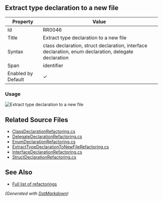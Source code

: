 ## Extract type declaration to a new file

| Property           | Value                                                                                                |
| ------------------ | ---------------------------------------------------------------------------------------------------- |
| Id                 | RR0046                                                                                               |
| Title              | Extract type declaration to a new file                                                               |
| Syntax             | class declaration, struct declaration, interface declaration, enum declaration, delegate declaration |
| Span               | identifier                                                                                           |
| Enabled by Default | &#x2713;                                                                                             |

### Usage

![Extract type declaration to a new file](../../images/refactorings/ExtractTypeDeclarationToNewFile.png)

## Related Source Files

* [ClassDeclarationRefactoring.cs](../../src/Refactorings/CSharp/Refactorings/ClassDeclarationRefactoring.cs)
* [DelegateDeclarationRefactoring.cs](../../src/Refactorings/CSharp/Refactorings/DelegateDeclarationRefactoring.cs)
* [EnumDeclarationRefactoring.cs](../../src/Refactorings/CSharp/Refactorings/EnumDeclarationRefactoring.cs)
* [ExtractTypeDeclarationToNewFileRefactoring.cs](../../src/Refactorings/CSharp/Refactorings/ExtractTypeDeclarationToNewFileRefactoring.cs)
* [InterfaceDeclarationRefactoring.cs](../../src/Refactorings/CSharp/Refactorings/InterfaceDeclarationRefactoring.cs)
* [StructDeclarationRefactoring.cs](../../src/Refactorings/CSharp/Refactorings/StructDeclarationRefactoring.cs)

## See Also

* [Full list of refactorings](Refactorings.md)

*\(Generated with [DotMarkdown](http://github.com/JosefPihrt/DotMarkdown)\)*